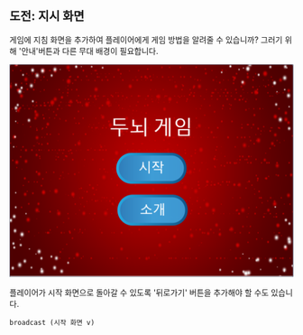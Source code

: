 ## 도전: 지시 화면

게임에 지침 화면을 추가하여 플레이어에게 게임 방법을 알려줄 수 있습니까? 그러기 위해 '안내'버튼과 다른 무대 배경이 필요합니다.

![스크린샷](images/brain-instructions.png)

플레이어가 시작 화면으로 돌아갈 수 있도록 '뒤로가기' 버튼을 추가해야 할 수도 있습니다.

```blocks3
broadcast (시작 화면 v)
```